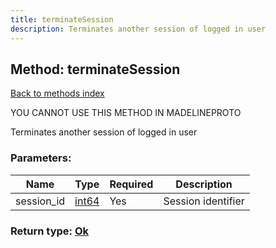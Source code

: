 ```yaml
---
title: terminateSession
description: Terminates another session of logged in user
---
```

## Method: terminateSession  
[Back to methods index](index.md)


YOU CANNOT USE THIS METHOD IN MADELINEPROTO


Terminates another session of logged in user

### Parameters:

| Name     |    Type       | Required | Description |
|----------|---------------|----------|-------------|
|session\_id|[int64](../constructors/int64.md) | Yes|Session identifier|


### Return type: [Ok](../types/Ok.md)

